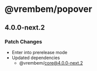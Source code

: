 # @vrembem/popover

## 4.0.0-next.2

### Patch Changes

- Enter into prerelease mode
- Updated dependencies
  - @vrembem/core@4.0.0-next.2
